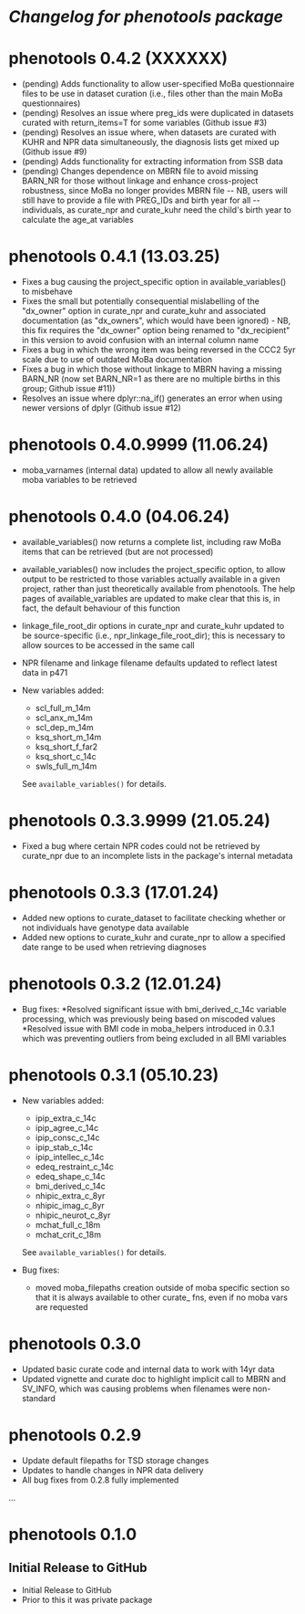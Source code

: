 # *Changelog for phenotools package*

# phenotools 0.4.2 (XXXXXX)

* (pending) Adds functionality to allow user-specified MoBa questionnaire files to be use in dataset curation (i.e., files other than the main MoBa questionnaires)
* (pending) Resolves an issue where preg_ids were duplicated in datasets curated with return_items=T for some variables (Github issue #3)
* (pending) Resolves an issue where, when datasets are curated with KUHR and NPR data simultaneously, the diagnosis lists get mixed up (Github issue #9)
* (pending) Adds functionality for extracting information from SSB data
*  (pending) Changes dependence on MBRN file to avoid missing BARN_NR for those without linkage and enhance cross-project robustness, since MoBa no longer provides MBRN file 
  -- NB, users will still have to provide a file with PREG_IDs and birth year for all
  -- individuals, as curate_npr and curate_kuhr need the child's birth year to calculate the age_at variables



# phenotools 0.4.1 (13.03.25)

* Fixes a bug causing the project_specific option in available_variables() to misbehave
* Fixes the small but potentially consequential mislabelling of the "dx_owner" option in curate_npr
and curate_kuhr and associated documentation (as "dx_owners", which would have been ignored) - 
NB, this fix requires the "dx_owner" option being renamed to "dx_recipient" in this version to 
avoid confusion with an internal column name
* Fixes a bug in which the wrong item was being reversed in the CCC2 5yr scale due to use of outdated MoBa documentation
* Fixes a bug in which those without linkage to MBRN having a missing BARN_NR (now set BARN_NR=1 as there are no 
multiple births in this group; Github issue #11))
* Resolves an issue where dplyr::na_if() generates an error when using newer versions of dplyr (Github issue #12)



# phenotools 0.4.0.9999 (11.06.24)

* moba_varnames (internal data) updated to allow all newly available moba variables to be retrieved


# phenotools 0.4.0 (04.06.24)

* available_variables() now returns a complete list, including raw MoBa items that can be retrieved (but are not processed)
* available_variables() now includes the project_specific option, to allow output to be restricted to those variables actually available in a given project, rather than just theoretically available from phenotools. The help pages of available_variables are updated to make clear that this is, in fact, the default behaviour of this function
* linkage_file_root_dir options in curate_npr and curate_kuhr updated to be source-specific (i.e., npr_linkage_file_root_dir); this is necessary to allow sources to be accessed in the same call 
* NPR filename and linkage filename defaults updated to reflect latest data in p471
* New variables added:

    * scl_full_m_14m
    * scl_anx_m_14m
    * scl_dep_m_14m
    * ksq_short_m_14m
    * ksq_short_f_far2
    * ksq_short_c_14c
    * swls_full_m_14m

    See `available_variables()` for details.

# phenotools 0.3.3.9999 (21.05.24)

* Fixed a bug where certain NPR codes could not be retrieved by curate_npr due to an incomplete lists in the package's internal metadata

# phenotools 0.3.3 (17.01.24)

* Added new options to curate_dataset to facilitate checking whether or not individuals have genotype data available
* Added new options to curate_kuhr and curate_npr to allow a specified date range to be used when retrieving diagnoses

# phenotools 0.3.2 (12.01.24)

* Bug fixes:
    *Resolved significant issue with bmi_derived_c_14c variable processing, which was previously being based on miscoded values
    *Resolved issue with BMI code in moba_helpers introduced in 0.3.1 which was preventing outliers from being excluded in all BMI variables


# phenotools 0.3.1 (05.10.23)

* New variables added: 
    * ipip_extra_c_14c
    * ipip_agree_c_14c
    * ipip_consc_c_14c
    * ipip_stab_c_14c
    * ipip_intellec_c_14c
    * edeq_restraint_c_14c
    * edeq_shape_c_14c
    * bmi_derived_c_14c
    * nhipic_extra_c_8yr
    * nhipic_imag_c_8yr
    * nhipic_neurot_c_8yr
    * mchat_full_c_18m
    * mchat_crit_c_18m
    
    See `available_variables()` for details.

* Bug fixes: 
    * moved moba_filepaths creation outside of moba specific section so that it is always available to other curate_ fns, even if no
    moba vars are requested

# phenotools 0.3.0 

* Updated basic curate code and internal data to work with 14yr data 
* Updated vignette and curate doc to highlight implicit call to MBRN and SV_INFO, which was causing problems when filenames were
non-standard

# phenotools 0.2.9 

* Update default filepaths for TSD storage changes 
* Updates to handle changes in NPR data delivery 
* All bug fixes from 0.2.8 fully implemented


...

# phenotools 0.1.0 

## Initial Release to GitHub

* Initial Release to GitHub
* Prior to this it was private package
